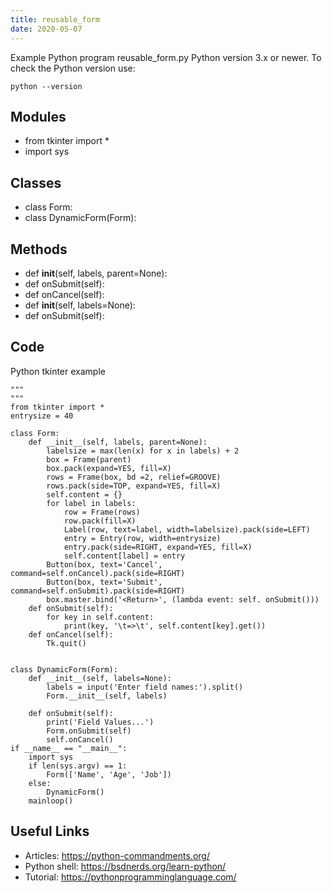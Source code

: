 ```yaml
---
title: reusable_form
date: 2020-05-07
---
```

Example Python program reusable_form.py
Python version 3.x or newer.
To check the Python version use:

    python --version

## Modules

* from tkinter import *
* import sys

## Classes

* class Form:
* class DynamicForm(Form):

## Methods

* def __init__(self, labels, parent=None):
* def onSubmit(self):
* def onCancel(self):
* def __init__(self, labels=None):
* def onSubmit(self):

## Code

Python tkinter example

    """
    """
    from tkinter import *
    entrysize = 40
     
    class Form:
        def __init__(self, labels, parent=None):
            labelsize = max(len(x) for x in labels) + 2
            box = Frame(parent)
            box.pack(expand=YES, fill=X)
            rows = Frame(box, bd =2, relief=GROOVE)
            rows.pack(side=TOP, expand=YES, fill=X)
            self.content = {}
            for label in labels:
                row = Frame(rows)
                row.pack(fill=X)
                Label(row, text=label, width=labelsize).pack(side=LEFT)
                entry = Entry(row, width=entrysize)
                entry.pack(side=RIGHT, expand=YES, fill=X)
                self.content[label] = entry
            Button(box, text='Cancel', command=self.onCancel).pack(side=RIGHT)
            Button(box, text='Submit', command=self.onSubmit).pack(side=RIGHT)
            box.master.bind('<Return>', (lambda event: self. onSubmit()))
        def onSubmit(self):
            for key in self.content:
                print(key, '\t=>\t', self.content[key].get())
        def onCancel(self):
            Tk.quit()
     
             
    class DynamicForm(Form):    
        def __init__(self, labels=None):
            labels = input('Enter field names:').split()
            Form.__init__(self, labels)
             
        def onSubmit(self):
            print('Field Values...')
            Form.onSubmit(self)
            self.onCancel()
    if __name__ == "__main__":
        import sys
        if len(sys.argv) == 1:
            Form(['Name', 'Age', 'Job'])
        else:
            DynamicForm()
        mainloop()

## Useful Links

- Articles: https://python-commandments.org/
- Python shell: https://bsdnerds.org/learn-python/
- Tutorial: https://pythonprogramminglanguage.com/
